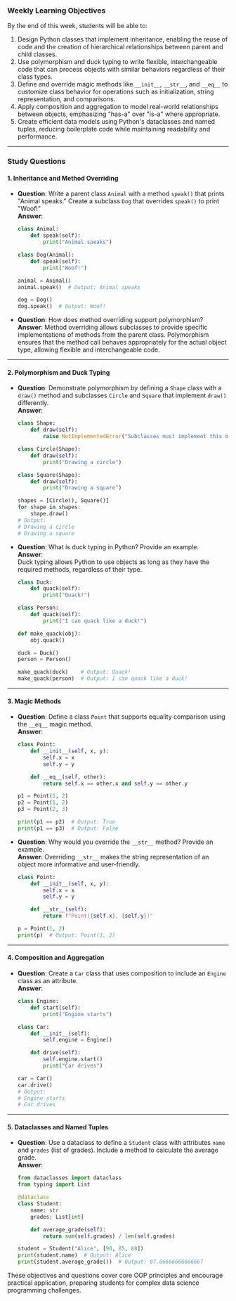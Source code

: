 ### **Weekly Learning Objectives**

By the end of this week, students will be able to:

1. Design Python classes that implement inheritance, enabling the reuse of code and the creation of hierarchical relationships between parent and child classes.
2. Use polymorphism and duck typing to write flexible, interchangeable code that can process objects with similar behaviors regardless of their class types.
3. Define and override magic methods like `__init__`, `__str__`, and `__eq__` to customize class behavior for operations such as initialization, string representation, and comparisons.
4. Apply composition and aggregation to model real-world relationships between objects, emphasizing "has-a" over "is-a" where appropriate.
5. Create efficient data models using Python's dataclasses and named tuples, reducing boilerplate code while maintaining readability and performance.

---

### Study Questions

#### **1. Inheritance and Method Overriding**
- **Question**: Write a parent class `Animal` with a method `speak()` that prints "Animal speaks." Create a subclass `Dog` that overrides `speak()` to print "Woof!"  
  **Answer**:  
  ```python
  class Animal:
      def speak(self):
          print("Animal speaks")

  class Dog(Animal):
      def speak(self):
          print("Woof!")

  animal = Animal()
  animal.speak()  # Output: Animal speaks

  dog = Dog()
  dog.speak()  # Output: Woof!
  ```

- **Question**: How does method overriding support polymorphism?  
  **Answer**: Method overriding allows subclasses to provide specific implementations of methods from the parent class. Polymorphism ensures that the method call behaves appropriately for the actual object type, allowing flexible and interchangeable code.

---

#### **2. Polymorphism and Duck Typing**
- **Question**: Demonstrate polymorphism by defining a `Shape` class with a `draw()` method and subclasses `Circle` and `Square` that implement `draw()` differently.  
  **Answer**:  
  ```python
  class Shape:
      def draw(self):
          raise NotImplementedError("Subclasses must implement this method")

  class Circle(Shape):
      def draw(self):
          print("Drawing a circle")

  class Square(Shape):
      def draw(self):
          print("Drawing a square")

  shapes = [Circle(), Square()]
  for shape in shapes:
      shape.draw()
  # Output:
  # Drawing a circle
  # Drawing a square
  ```

- **Question**: What is duck typing in Python? Provide an example.  
  **Answer**:  
  Duck typing allows Python to use objects as long as they have the required methods, regardless of their type.  
  ```python
  class Duck:
      def quack(self):
          print("Quack!")

  class Person:
      def quack(self):
          print("I can quack like a duck!")

  def make_quack(obj):
      obj.quack()

  duck = Duck()
  person = Person()

  make_quack(duck)    # Output: Quack!
  make_quack(person)  # Output: I can quack like a duck!
  ```

---

#### **3. Magic Methods**
- **Question**: Define a class `Point` that supports equality comparison using the `__eq__` magic method.  
  **Answer**:  
  ```python
  class Point:
      def __init__(self, x, y):
          self.x = x
          self.y = y

      def __eq__(self, other):
          return self.x == other.x and self.y == other.y

  p1 = Point(1, 2)
  p2 = Point(1, 2)
  p3 = Point(2, 3)

  print(p1 == p2)  # Output: True
  print(p1 == p3)  # Output: False
  ```

- **Question**: Why would you override the `__str__` method? Provide an example.  
  **Answer**: Overriding `__str__` makes the string representation of an object more informative and user-friendly.  
  ```python
  class Point:
      def __init__(self, x, y):
          self.x = x
          self.y = y

      def __str__(self):
          return f"Point({self.x}, {self.y})"

  p = Point(1, 2)
  print(p)  # Output: Point(1, 2)
  ```

---

#### **4. Composition and Aggregation**
- **Question**: Create a `Car` class that uses composition to include an `Engine` class as an attribute.  
  **Answer**:  
  ```python
  class Engine:
      def start(self):
          print("Engine starts")

  class Car:
      def __init__(self):
          self.engine = Engine()

      def drive(self):
          self.engine.start()
          print("Car drives")

  car = Car()
  car.drive()
  # Output:
  # Engine starts
  # Car drives
  ```

---

#### **5. Dataclasses and Named Tuples**
- **Question**: Use a dataclass to define a `Student` class with attributes `name` and `grades` (list of grades). Include a method to calculate the average grade.  
  **Answer**:  
  ```python
  from dataclasses import dataclass
  from typing import List

  @dataclass
  class Student:
      name: str
      grades: List[int]

      def average_grade(self):
          return sum(self.grades) / len(self.grades)

  student = Student("Alice", [90, 85, 88])
  print(student.name)  # Output: Alice
  print(student.average_grade())  # Output: 87.66666666666667
  ```

These objectives and questions cover core OOP principles and encourage practical application, preparing students for complex data science programming challenges.